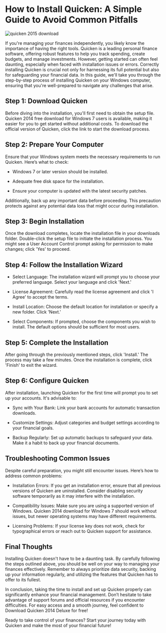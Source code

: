 # How to Install Quicken: A Simple Guide to Avoid Common Pitfalls


![quicken 2015 download](https://i.postimg.cc/HnXjX3gm/01-RKwxbn-Mps-Bma-Iae9k-GDNI-49.webp)


If you're managing your finances independently, you likely know the importance of having the right tools. Quicken is a leading personal finance software, offering robust features to help you track spending, create budgets, and manage investments. However, getting started can often feel daunting, especially when faced with installation issues or errors. Correctly installing Quicken is crucial not only for harnessing its full potential but also for safeguarding your financial data. In this guide, we'll take you through the step-by-step process of installing Quicken on your Windows computer, ensuring that you're well-prepared to navigate any challenges that arise.


## Step 1: Download Quicken


Before diving into the installation, you'll first need to obtain the setup file. Quicken 2014 free download for Windows 7 users is available, making it easier for you to get started without additional costs. To download the official version of Quicken, click the link to start the download process.


## Step 2: Prepare Your Computer


Ensure that your Windows system meets the necessary requirements to run Quicken. Here’s what to check:


- Windows 7 or later version should be installed.


- Adequate free disk space for the installation.


- Ensure your computer is updated with the latest security patches.


Additionally, back up any important data before proceeding. This precaution protects against any potential data loss that might occur during installation.


## Step 3: Begin Installation


Once the download completes, locate the installation file in your downloads folder. Double-click the setup file to initiate the installation process. You might see a User Account Control prompt asking for permission to make changes; click 'Yes' to proceed.


## Step 4: Follow the Installation Wizard


- Select Language: The installation wizard will prompt you to choose your preferred language. Select your language and click 'Next.'


- License Agreement: Carefully read the license agreement and click 'I Agree' to accept the terms.


- Install Location: Choose the default location for installation or specify a new folder. Click 'Next.'


- Select Components: If prompted, choose the components you wish to install. The default options should be sufficient for most users.


## Step 5: Complete the Installation


After going through the previously mentioned steps, click 'Install.' The process may take a few minutes. Once the installation is complete, click 'Finish' to exit the wizard.


## Step 6: Configure Quicken


After installation, launching Quicken for the first time will prompt you to set up your accounts. It's advisable to:


- Sync with Your Bank: Link your bank accounts for automatic transaction downloads.


- Customize Settings: Adjust categories and budget settings according to your financial goals.


- Backup Regularly: Set up automatic backups to safeguard your data. Make it a habit to back up your financial documents.


## Troubleshooting Common Issues


Despite careful preparation, you might still encounter issues. Here’s how to address common problems:


- Installation Errors: If you get an installation error, ensure that all previous versions of Quicken are uninstalled. Consider disabling security software temporarily as it may interfere with the installation.


- Compatibility Issues: Make sure you are using a supported version of Windows. Quicken 2014 download for Windows 7 should work without issues, but newer operating systems may have different requirements.


- Licensing Problems: If your license key does not work, check for typographical errors or reach out to Quicken support for assistance.


## Final Thoughts


Installing Quicken doesn't have to be a daunting task. By carefully following the steps outlined above, you should be well on your way to managing your finances effectively. Remember to always prioritize data security, backing up your information regularly, and utilizing the features that Quicken has to offer to its fullest.


In conclusion, taking the time to install and set up Quicken properly can significantly enhance your financial management. Don’t hesitate to take advantage of support forums and official resources if you encounter difficulties. For easy access and a smooth journey, feel confident to Download Quicken 2014 Deluxe for free!


Ready to take control of your finances? Start your journey today with Quicken and make the most of your financial future!

